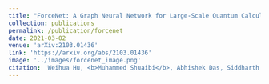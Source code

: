 ```yaml
---
title: "ForceNet: A Graph Neural Network for Large-Scale Quantum Calculations"
collection: publications
permalink: /publication/forcenet
date: 2021-03-02
venue: 'arXiv:2103.01436'
link: 'https://arxiv.org/abs/2103.01436'
image: '../images/forcenet_image.png'
citation: 'Weihua Hu, <b>Muhammed Shuaibi</b>, Abhishek Das, Siddharth Goyal, Anuroop Sriram, Jure Leskovec, Devi Parikh, C. Lawrence Zitnick: “ForceNet: A Graph Neural Network for Large-Scale Quantum Calculations”, 2021; ICLR 2021 workshop: Deep Learning for Simulation (contributed talk).'
---
```

